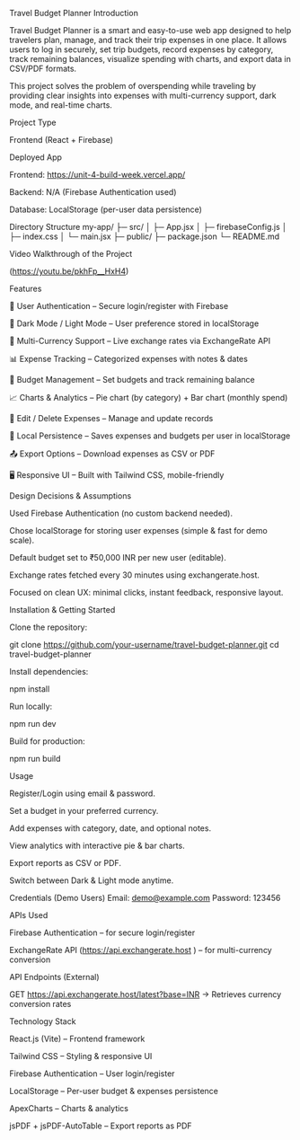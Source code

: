 Travel Budget Planner
Introduction

Travel Budget Planner is a smart and easy-to-use web app designed to help travelers plan, manage, and track their trip expenses in one place. It allows users to log in securely, set trip budgets, record expenses by category, track remaining balances, visualize spending with charts, and export data in CSV/PDF formats.

This project solves the problem of overspending while traveling by providing clear insights into expenses with multi-currency support, dark mode, and real-time charts.

Project Type

Frontend (React + Firebase)

Deployed App

Frontend: https://unit-4-build-week.vercel.app/


Backend: N/A (Firebase Authentication used)

Database: LocalStorage (per-user data persistence)

Directory Structure
my-app/
├─ src/
│  ├─ App.jsx
│  ├─ firebaseConfig.js
│  ├─ index.css
│  └─ main.jsx
├─ public/
├─ package.json
└─ README.md

Video Walkthrough of the Project

(https://youtu.be/pkhFp__HxH4)

Features

🔑 User Authentication – Secure login/register with Firebase

🌙 Dark Mode / Light Mode – User preference stored in localStorage

💱 Multi-Currency Support – Live exchange rates via ExchangeRate API

📊 Expense Tracking – Categorized expenses with notes & dates

🧮 Budget Management – Set budgets and track remaining balance

📈 Charts & Analytics – Pie chart (by category) + Bar chart (monthly spend)

📝 Edit / Delete Expenses – Manage and update records

💾 Local Persistence – Saves expenses and budgets per user in localStorage

📤 Export Options – Download expenses as CSV or PDF

🖥️ Responsive UI – Built with Tailwind CSS, mobile-friendly

Design Decisions & Assumptions

Used Firebase Authentication (no custom backend needed).

Chose localStorage for storing user expenses (simple & fast for demo scale).

Default budget set to ₹50,000 INR per new user (editable).

Exchange rates fetched every 30 minutes using exchangerate.host.

Focused on clean UX: minimal clicks, instant feedback, responsive layout.

Installation & Getting Started

Clone the repository:

git clone https://github.com/your-username/travel-budget-planner.git
cd travel-budget-planner


Install dependencies:

npm install


Run locally:

npm run dev


Build for production:

npm run build

Usage

Register/Login using email & password.

Set a budget in your preferred currency.

Add expenses with category, date, and optional notes.

View analytics with interactive pie & bar charts.

Export reports as CSV or PDF.

Switch between Dark & Light mode anytime.

Credentials (Demo Users)
Email: demo@example.com
Password: 123456

APIs Used

Firebase Authentication – for secure login/register

ExchangeRate API (https://api.exchangerate.host
) – for multi-currency conversion

API Endpoints (External)

GET https://api.exchangerate.host/latest?base=INR → Retrieves currency conversion rates

Technology Stack

React.js (Vite) – Frontend framework

Tailwind CSS – Styling & responsive UI

Firebase Authentication – User login/register

LocalStorage – Per-user budget & expenses persistence

ApexCharts – Charts & analytics

jsPDF + jsPDF-AutoTable – Export reports as PDF
